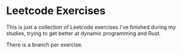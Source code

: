 # Leetcode Exercises

This is just a collection of Leetcode exercises I've finished during my studies, trying to get better at dynamic programming and Rust.

There is a branch per exercise.
